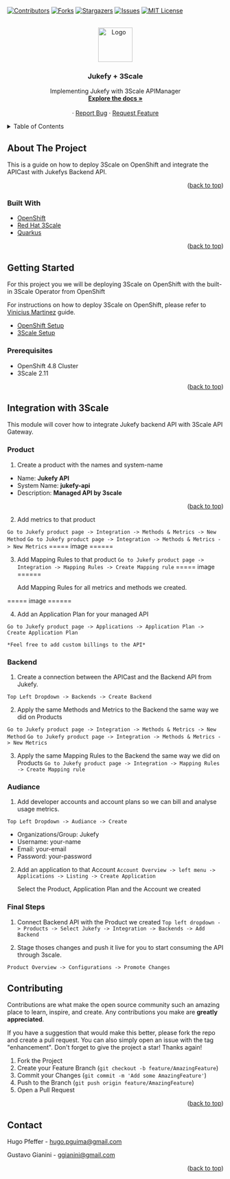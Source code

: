 <div id="top"></div>

[![Contributors][contributors-shield]][contributors-url]
[![Forks][forks-shield]][forks-url]
[![Stargazers][stars-shield]][stars-url]
[![Issues][issues-shield]][issues-url]
[![MIT License][license-shield]][license-url]
<!-- [![LinkedIn][linkedin-shield]][linkedin-url] -->



<!-- PROJECT LOGO -->
<br />
<div align="center">
  <a href="https://github.com/HugoPfeffer/jukebox-spotify">
    <img src="3scale/images/logo.png" alt="Logo" width="80" height="80">
  </a>

<h3 align="center">Jukefy + 3Scale</h3>

  <p align="center">
    Implementing Jukefy with 3Scale APIManager
    <br />
    <a href="https://github.com/HugoPfeffer/jukebox-spotify"><strong>Explore the docs »</strong></a>
    <br />
    <br />
    ·
    <a href="https://github.com/HugoPfeffer/jukebox-spotify/issues">Report Bug</a>
    ·
    <a href="https://github.com/HugoPfeffer/jukebox-spotify/issues">Request Feature</a>
  </p>
</div>



<!-- TABLE OF CONTENTS -->
<details>
  <summary>Table of Contents</summary>
  <ol>
    <li>
      <a href="#about-the-project">About The Project</a>
      <ul>
        <li><a href="#built-with">Built With</a></li>
      </ul>
    </li>
    <li>
      <a href="#getting-started">Getting Started</a>
      <ul>
        <li><a href="#prerequisites">Prerequisites</a></li>
        <li><a href="#installation">Installation</a></li>
      </ul>
    </li>
    <li><a href="#Integration with 3Scale">Integration with 3Scale</a></li>
    <li><a href="#Product">Product</a></li>
    <li><a href="#Backend">Backend</a></li>
    <li><a href="#roadmap">Roadmap</a></li>
    <li><a href="#Audiance">Audiance</a></li>
    <li><a href="#Final Steps">Final Steps</a></li>
    <li><a href="#contributing">Contributing</a></li>
    <li><a href="#license">License</a></li>
    <li><a href="#contact">Contact</a></li>
    <li><a href="#acknowledgments">Acknowledgments</a></li>
  </ol>
</details>



<!-- ABOUT THE PROJECT -->
## About The Project

This is a guide on how to deploy 3Scale on OpenShift and integrate the APICast with Jukefys Backend API. 

<p align="right">(<a href="#top">back to top</a>)</p>



### Built With

* [OpenShift](https://www.redhat.com/en/technologies/cloud-computing/openshift) 
* [Red Hat 3Scale](https://www.redhat.com/en/technologies/jboss-middleware/3scale) 
* [Quarkus](https://quarkus.io/) 

<p align="right">(<a href="#top">back to top</a>)</p>



<!-- GETTING STARTED -->
## Getting Started

For this project you we will be deploying 3Scale on OpenShift with the built-in 3Scale Operator from OpenShift

For instructions on how to deploy 3Scale on OpenShift, please refer to [Vinicius Martinez](https://github.com/vinicius-martinez) guide.

* [OpenShift Setup](https://github.com/redhat-sa-brazil/3scale-workshop/blob/master/OPENSHIFT_SETUP.md)
* [3Scale Setup](https://github.com/redhat-sa-brazil/3scale-workshop/blob/master/3SCALE_SETUP.md)

### Prerequisites

* OpenShift 4.8 Cluster
* 3Scale 2.11

<p align="right">(<a href="#top">back to top</a>)</p>

## Integration with 3Scale
This module will cover how to integrate Jukefy backend API with 3Scale API Gateway. 

### Product

1. Create a product with the names and system-name
* Name: **Jukefy API**
* System Name: **jukefy-api**
* Description: **Managed API by 3scale**
<p align="right">(<a href="#top">back to top</a>)</p>

2. Add metrics to that product

`Go to Jukefy product page -> Integration -> Methods & Metrics -> New Method`
`Go to Jukefy product page -> Integration -> Methods & Metrics -> New Metrics`
===== image ======

3. Add Mapping Rules to that product
`Go to Jukefy product page -> Integration -> Mapping Rules -> Create Mapping rule`
===== image ======

    Add Mapping Rules for all metrics and methods we created.

===== image ======

4. Add an Application Plan for your managed API

`Go to Jukefy product page -> Applications -> Application Plan -> Create Application Plan`

    *Feel free to add custom billings to the API*

### Backend

1. Create a connection between the APICast and the Backend API from Jukefy.

`Top Left Dropdown -> Backends -> Create Backend`

2. Apply the same Methods and Metrics to the Backend the same way we did on Products

`Go to Jukefy product page -> Integration -> Methods & Metrics -> New Method`
`Go to Jukefy product page -> Integration -> Methods & Metrics -> New Metrics`

3. Apply the same Mapping Rules to the Backend the same way we did on Products
`Go to Jukefy product page -> Integration -> Mapping Rules -> Create Mapping rule`
 
### Audiance

1. Add developer accounts and account plans so we can bill and analyse usage metrics. 

`Top Left Dropdown -> Audiance -> Create`

* Organizations/Group: Jukefy
* Username: your-name
* Email: your-email
* Password: your-password

2. Add an application to that Account
`Account Overview -> left menu -> Applications -> Listing -> Create Application`

    Select the Product, Application Plan and the Account we created

### Final Steps

1. Connect Backend API with the Product we created
`Top left dropdown -> Products -> Select Jukefy -> Integration -> Backends -> Add Backend`

2. Stage thoses changes and push it live for you to start consuming the API through 3scale. 

`Product Overview -> Configurations -> Promote Changes`


<!-- CONTRIBUTING -->
## Contributing

Contributions are what make the open source community such an amazing place to learn, inspire, and create. Any contributions you make are **greatly appreciated**.

If you have a suggestion that would make this better, please fork the repo and create a pull request. You can also simply open an issue with the tag "enhancement".
Don't forget to give the project a star! Thanks again!

1. Fork the Project
2. Create your Feature Branch (`git checkout -b feature/AmazingFeature`)
3. Commit your Changes (`git commit -m 'Add some AmazingFeature'`)
4. Push to the Branch (`git push origin feature/AmazingFeature`)
5. Open a Pull Request

<p align="right">(<a href="#top">back to top</a>)</p>


<!-- CONTACT -->
## Contact

Hugo Pfeffer - hugo.pguima@gmail.com

Gustavo Gianini - ggianini@gmail.com

<p align="right">(<a href="#top">back to top</a>)</p>

<!-- MARKDOWN LINKS & IMAGES -->
<!-- https://www.markdownguide.org/basic-syntax/#reference-style-links -->
[contributors-shield]: https://img.shields.io/github/contributors/HugoPfeffer/jukebox-spotify.svg?style=for-the-badge
[contributors-url]: https://github.com/HugoPfeffer/jukebox-spotify/graphs/contributors
[forks-shield]: https://img.shields.io/github/forks/HugoPfeffer/jukebox-spotify.svg?style=for-the-badge
[forks-url]: https://github.com/HugoPfeffer/jukebox-spotify/network/members
[stars-shield]: https://img.shields.io/github/stars/HugoPfeffer/jukebox-spotify.svg?style=for-the-badge
[stars-url]: https://github.com/HugoPfeffer/jukebox-spotify/stargazers
[issues-shield]: https://img.shields.io/github/issues/HugoPfeffer/jukebox-spotify.svg?style=for-the-badge
[issues-url]: https://github.com/HugoPfeffer/jukebox-spotify/issues
[license-shield]: https://img.shields.io/github/license/HugoPfeffer/jukebox-spotify.svg?style=for-the-badge
[license-url]: https://github.com/HugoPfeffer/jukebox-spotify/blob/master/LICENSE.txt
[linkedin-shield]: https://img.shields.io/badge/-LinkedIn-black.svg?style=for-the-badge&logo=linkedin&colorB=555
[linkedin-url]: https://linkedin.com/in/linkedin_username
[product-screenshot]: images/screenshot.png
